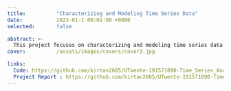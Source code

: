 ```yaml
---
title:          "Characterizing and Modeling Time Series Data"
date:           2023-01-1 00:01:00 +0800
selected:       false

abstract: >-
  This project focuses on characterizing and modeling time series data using ARMA models in R. It involves forecasting future values while evaluating model performance through ACF/PACF plots and residual analysis to ensure prediction accuracy and reliability.
cover:          /assets/images/covers/cover3.jpg

links:
  Code: https://github.com/kirtan2605/UTwente-191571090-Time_Series_Analysis/tree/master
  Project Report : https://github.com/kirtan2605/UTwente-191571090-Time_Series_Analysis/blob/d92e59caa91ed58a0d0c7604f42c121f6b7d1c80/TSA_Assignment_s2935848.pdf
---
```

